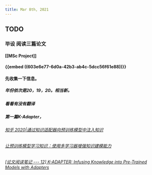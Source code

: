 ```yaml
---
title: Mar 8th, 2021
---
```


## TODO
### 毕设 阅读三篇论文
#### [[MSc Project]]
#### {{embed ((603e6e77-6d0a-42b3-ab4c-5dcc56f61e88))}}
#### 先收集一下信息。
##### 年份依次是20，19，20。相当新。
##### 看看有没有翻译
##### 第一篇K-Adapter，
###### [知乎 2020|通过知识适配器向预训练模型中注入知识](https://zhuanlan.zhihu.com/p/106107747)
###### [让预训练模型学习知识：使用多学习器增强知识建模能力](https://www.linkresearcher.com/theses/90d6c22c-c30e-4689-b501-84d28c889df2)
###### [[论文阅读笔记 --- 12] K-ADAPTER: Infusing Knowledge into Pre-Trained Models with Adapters]()
